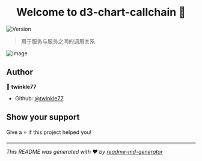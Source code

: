 <h1 align="center">Welcome to d3-chart-callchain 👋</h1>
<p>
  <img alt="Version" src="https://img.shields.io/badge/version-0.0.1-blue.svg?cacheSeconds=2592000" />
</p>

> 用于服务与服务之间的调用关系

![image](https://github.com/twinkle77/d3-chart-callchain/blob/master/examples/demo.gif)

## Author

👤 **twinkle77**

* Github: [@twinkle77](https://github.com/twinkle77)

## Show your support

Give a ⭐️ if this project helped you!

***
_This README was generated with ❤️ by [readme-md-generator](https://github.com/kefranabg/readme-md-generator)_
